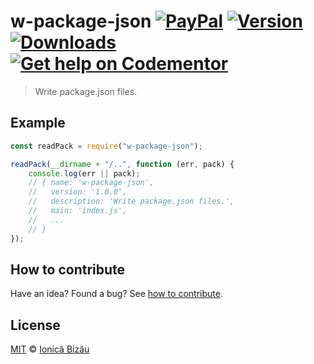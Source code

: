 # w-package-json [![PayPal](https://img.shields.io/badge/%24-paypal-f39c12.svg)][paypal-donations] [![Version](https://img.shields.io/npm/v/w-package-json.svg)](https://www.npmjs.com/package/w-package-json) [![Downloads](https://img.shields.io/npm/dt/w-package-json.svg)](https://www.npmjs.com/package/w-package-json) [![Get help on Codementor](https://cdn.codementor.io/badges/get_help_github.svg)](https://www.codementor.io/johnnyb?utm_source=github&utm_medium=button&utm_term=johnnyb&utm_campaign=github)

> Write package.json files.

## Example

```js
const readPack = require("w-package-json");

readPack(__dirname + "/..", function (err, pack) {
    console.log(err || pack);
    // { name: 'w-package-json',
    //   version: '1.0.0',
    //   description: 'Write package.json files.',
    //   main: 'index.js',
    //   ...
    // }
});
```

## How to contribute
Have an idea? Found a bug? See [how to contribute][contributing].

## License

[MIT][license] © [Ionică Bizău][website]

[paypal-donations]: https://www.paypal.com/cgi-bin/webscr?cmd=_s-xclick&hosted_button_id=RVXDDLKKLQRJW
[donate-now]: http://i.imgur.com/6cMbHOC.png

[license]: http://showalicense.com/?fullname=Ionic%C4%83%20Biz%C4%83u%20%3Cbizauionica%40gmail.com%3E%20(http%3A%2F%2Fionicabizau.net)&year=2016#license-mit
[website]: http://ionicabizau.net
[contributing]: /CONTRIBUTING.md
[docs]: /DOCUMENTATION.md